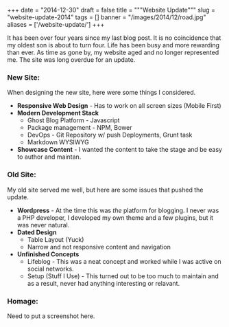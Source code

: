 
+++
date = "2014-12-30"
draft = false
title = """Website Update"""
slug = "website-update-2014"
tags = []
banner = "/images/2014/12/road.jpg"
aliases = ['/website-update/']
+++

It has been over four years since my last blog post.  It is no coincidence that my oldest son is about to turn four.  Life has been busy and more rewarding than ever.  As time as gone by, my website aged and no longer represented me.  The site was long overdue for an update.  

### New Site:
When designing the new site, here were some things I considered.

- **Responsive Web Design** - Has to work on all screen sizes (Mobile First)
- **Modern Development Stack**
	- Ghost Blog Platform - Javascript
    - Package management - NPM, Bower
    - DevOps - Git Repository w/ push Deployments, Grunt task
    - Markdown WYSIWYG
- **Showcase Content** - I wanted the content to take the stage and be easy to author and maintan.
  
### Old Site:
My old site served me well, but here are some issues that pushed the update.

- **Wordpress** - At the time this was *the* platform for blogging.  I never was a PHP developer, I developed my own theme and a few plugins, but it was never natural.
- **Dated Design**
	- Table Layout (Yuck)
	- Narrow and not responsive content and navigation
- **Unfinished Concepts**
	- Lifeblog - This was a neat concept and worked while I was active on social networks.
    - Setup (Stuff I Use) - This turned out to be too much to maintain and as a result, never had anything interesting or relavant.
    
### Homage:

Need to put a screenshot here.






